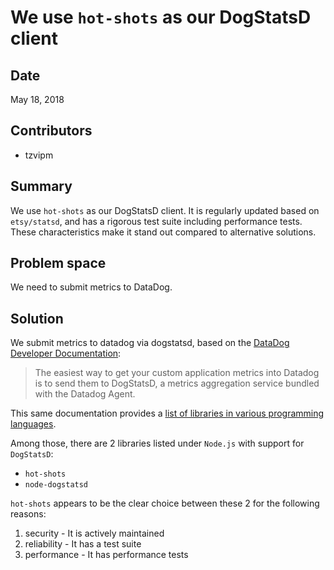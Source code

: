 # We use `hot-shots` as our DogStatsD client

## Date

May 18, 2018

## Contributors

- tzvipm

## Summary

We use `hot-shots` as our DogStatsD client. It is regularly updated based on `etsy/statsd`, and has a rigorous test suite including performance tests. These characteristics make it stand out compared to alternative solutions.

## Problem space

We need to submit metrics to DataDog.

## Solution

We submit metrics to datadog via dogstatsd, based on the [DataDog Developer Documentation](https://docs.datadoghq.com/developers/dogstatsd/):

> The easiest way to get your custom application metrics into Datadog is to send them to DogStatsD, a metrics aggregation service bundled with the Datadog Agent.

This same documentation provides a [list of libraries in various programming languages](https://docs.datadoghq.com/developers/libraries/).

Among those, there are 2 libraries listed under `Node.js` with support for `DogStatsD`:

- `hot-shots`
- `node-dogstatsd`

`hot-shots` appears to be the clear choice between these 2 for the following reasons:

1.  security - It is actively maintained
2.  reliability - It has a test suite
3.  performance - It has performance tests
